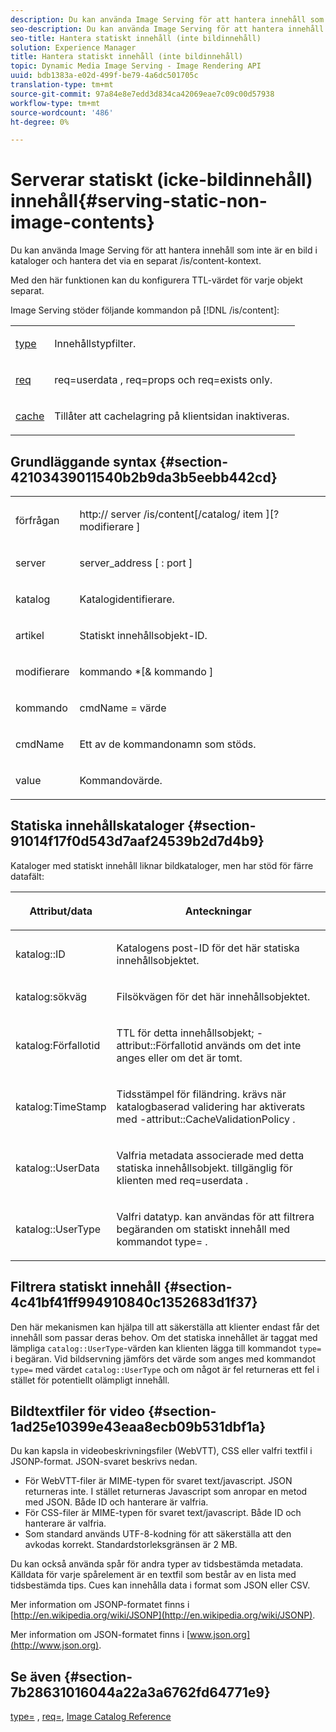 ```yaml
---
description: Du kan använda Image Serving för att hantera innehåll som inte är en bild i kataloger och hantera det via en separat /is/content-kontext.
seo-description: Du kan använda Image Serving för att hantera innehåll som inte är en bild i kataloger och hantera det via en separat /is/content-kontext.
seo-title: Hantera statiskt innehåll (inte bildinnehåll)
solution: Experience Manager
title: Hantera statiskt innehåll (inte bildinnehåll)
topic: Dynamic Media Image Serving - Image Rendering API
uuid: bdb1383a-e02d-499f-be79-4a6dc501705c
translation-type: tm+mt
source-git-commit: 97a84e8e7edd3d834ca42069eae7c09c00d57938
workflow-type: tm+mt
source-wordcount: '486'
ht-degree: 0%

---
```



# Serverar statiskt (icke-bildinnehåll) innehåll{#serving-static-non-image-contents}

Du kan använda Image Serving för att hantera innehåll som inte är en bild i kataloger och hantera det via en separat /is/content-kontext.

Med den här funktionen kan du konfigurera TTL-värdet för varje objekt separat.

Image Serving stöder följande kommandon på [!DNL /is/content]:

<table id="simpletable_8A3AB1D1D20F4B6CBE86767E94735980"> 
 <tr class="strow"> 
  <td class="stentry"> <p> <a href="../../is-api/http-ref/image-serving-api-ref/c-http-protocol-reference/c-command-reference/r-type.md#reference-89094fd1c50c444eb082cd266769cccb" format="dita" scope="local"> type  </a> </p> </td> 
  <td class="stentry"> <p>Innehållstypfilter. </p> </td> 
 </tr> 
 <tr class="strow"> 
  <td class="stentry"> <p> <a href="../../is-api/http-ref/image-serving-api-ref/c-http-protocol-reference/c-command-reference/r-req/r-req.md#reference-907cdb4a97034db7ad94695f25552e76" format="dita" scope="local"> req  </a> </p> </td> 
  <td class="stentry"> <p> <span class="codeph"> req=userdata  </span>,  <span class="codeph"> req=props  </span>och  <span class="codeph"> req=exists  </span> only. </p> </td> 
 </tr> 
 <tr class="strow"> 
  <td class="stentry"> <p> <a href="../../is-api/http-ref/image-serving-api-ref/c-http-protocol-reference/c-command-reference/r-is-http-cache.md#reference-168189bee4ce4d1189d427891f22be2e" format="dita" scope="local"> cache  </a> </p> </td> 
  <td class="stentry"> <p>Tillåter att cachelagring på klientsidan inaktiveras. </p> </td> 
 </tr> 
</table>

## Grundläggande syntax {#section-42103439011540b2b9da3b5eebb442cd}

<table id="simpletable_2F039A5BFA2C4E22B014F42ECBCDA0A2"> 
 <tr class="strow"> 
  <td class="stentry"> <p> <span class="codeph"> <span class="varname"> förfrågan  </span> </span> </p> </td> 
  <td class="stentry"> <p> <span class="codeph"> <span class="filepath"> http://  <span class="varname"> server  </span>/is/content[/catalog/  <span class="varname"> item  </span>][? <span class="varname"> modifierare  </span>]  </span> </span> </p> </td> 
 </tr> 
 <tr class="strow"> 
  <td class="stentry"> <p> <span class="codeph"> <span class="varname"> server  </span> </span> </p> </td> 
  <td class="stentry"> <p> <span class="codeph"> <span class="varname"> server_address  </span>[ :  <span class="varname"> port  </span>]  </span> </p> </td> 
 </tr> 
 <tr class="strow"> 
  <td class="stentry"> <p> <span class="codeph"> <span class="varname"> katalog  </span> </span> </p> </td> 
  <td class="stentry"> <p>Katalogidentifierare. </p> </td> 
 </tr> 
 <tr class="strow"> 
  <td class="stentry"> <p> <span class="codeph"> <span class="varname"> artikel  </span> </span> </p> </td> 
  <td class="stentry"> <p>Statiskt innehållsobjekt-ID. </p> </td> 
 </tr> 
 <tr class="strow"> 
  <td class="stentry"> <p> <span class="codeph"> <span class="varname"> modifierare  </span> </span> </p> </td> 
  <td class="stentry"> <p> <span class="codeph"> <span class="varname"> kommando  </span>*[&amp;  <span class="varname"> kommando  </span>]  </span> </p> </td> 
 </tr> 
 <tr class="strow"> 
  <td class="stentry"> <p> <span class="codeph"> <span class="varname"> kommando  </span> </span> </p> </td> 
  <td class="stentry"> <p> <span class="codeph"> <span class="varname"> cmdName  </span>=  <span class="varname"> värde  </span> </span> </p> </td> 
 </tr> 
 <tr class="strow"> 
  <td class="stentry"> <p> <span class="codeph"> <span class="varname"> cmdName  </span> </span> </p> </td> 
  <td class="stentry"> <p>Ett av de kommandonamn som stöds. </p> </td> 
 </tr> 
 <tr class="strow"> 
  <td class="stentry"> <p> <span class="codeph"> <span class="varname"> value  </span> </span> </p> </td> 
  <td class="stentry"> <p>Kommandovärde. </p> </td> 
 </tr> 
</table>

## Statiska innehållskataloger {#section-91014f17f0d543d7aaf24539b2d7d4b9}

Kataloger med statiskt innehåll liknar bildkataloger, men har stöd för färre datafält:

<table id="table_71A565DF5EC94913AD35CB13B0C7A27D"> 
 <thead> 
  <tr> 
   <th colname="col1" class="entry"> <p>Attribut/data </p> </th> 
   <th colname="col2" class="entry"> <p>Anteckningar </p> </th> 
  </tr> 
 </thead>
 <tbody> 
  <tr> 
   <td colname="col1"> <p> <span class="codeph"> katalog::ID  </span> </p> </td> 
   <td colname="col2"> <p>Katalogens post-ID för det här statiska innehållsobjektet. </p> </td> 
  </tr> 
  <tr> 
   <td colname="col1"> <p> <span class="codeph"> katalog:sökväg  </span> </p> </td> 
   <td colname="col2"> <p>Filsökvägen för det här innehållsobjektet. </p> </td> 
  </tr> 
  <tr> 
   <td colname="col1"> <p> <span class="codeph"> katalog:Förfallotid  </span> </p> </td> 
   <td colname="col2"> <p>TTL för detta innehållsobjekt; <span class="codeph">-attribut::Förfallotid </span> används om det inte anges eller om det är tomt. </p> </td> 
  </tr> 
  <tr> 
   <td colname="col1"> <p> <span class="codeph"> katalog:TimeStamp  </span> </p> </td> 
   <td colname="col2"> <p>Tidsstämpel för filändring. krävs när katalogbaserad validering har aktiverats med <span class="codeph">-attribut::CacheValidationPolicy </span>. </p> </td> 
  </tr> 
  <tr> 
   <td colname="col1"> <p> <span class="codeph"> katalog::UserData  </span> </p> </td> 
   <td colname="col2"> <p>Valfria metadata associerade med detta statiska innehållsobjekt. tillgänglig för klienten med <span class="codeph"> req=userdata </span>. </p> </td> 
  </tr> 
  <tr> 
   <td colname="col1"> <p> <span class="codeph"> katalog::UserType  </span> </p> </td> 
   <td colname="col2"> <p>Valfri datatyp. kan användas för att filtrera begäranden om statiskt innehåll med kommandot <span class="codeph"> type= </span>. </p> </td> 
  </tr> 
 </tbody> 
</table>

## Filtrera statiskt innehåll {#section-4c41bf41ff994910840c1352683d1f37}

Den här mekanismen kan hjälpa till att säkerställa att klienter endast får det innehåll som passar deras behov. Om det statiska innehållet är taggat med lämpliga `catalog::UserType`-värden kan klienten lägga till kommandot `type=` i begäran. Vid bildservning jämförs det värde som anges med kommandot `type=` med värdet `catalog::UserType` och om något är fel returneras ett fel i stället för potentiellt olämpligt innehåll.

## Bildtextfiler för video {#section-1ad25e10399e43eaa8ecb09b531dbf1a}

Du kan kapsla in videobeskrivningsfiler (WebVTT), CSS eller valfri textfil i JSONP-format. JSON-svaret beskrivs nedan.

* För WebVTT-filer är MIME-typen för svaret text/javascript. JSON returneras inte. I stället returneras Javascript som anropar en metod med JSON. Både ID och hanterare är valfria.
* För CSS-filer är MIME-typen för svaret text/javascript. Både ID och hanterare är valfria.
* Som standard används UTF-8-kodning för att säkerställa att den avkodas korrekt. Standardstorleksgränsen är 2 MB.

Du kan också använda spår för andra typer av tidsbestämda metadata. Källdata för varje spårelement är en textfil som består av en lista med tidsbestämda tips. Cues kan innehålla data i format som JSON eller CSV.

Mer information om JSONP-formatet finns i [http://en.wikipedia.org/wiki/JSONP](http://en.wikipedia.org/wiki/JSONP).

Mer information om JSON-formatet finns i [www.json.org](http://www.json.org).

## Se även {#section-7b28631016044a22a3a6762fd64771e9}

[type=](../../is-api/http-ref/image-serving-api-ref/c-http-protocol-reference/c-command-reference/r-type.md#reference-89094fd1c50c444eb082cd266769cccb) ,  [req=](../../is-api/http-ref/image-serving-api-ref/c-http-protocol-reference/c-command-reference/r-req/r-req.md#reference-907cdb4a97034db7ad94695f25552e76),  [Image Catalog Reference](../../is-api/image-serving-api-ref/c-image-catalog-reference/c-image-catalog-reference.md#concept-e23d45ea3abe43119d5144e01c14b0b5)
